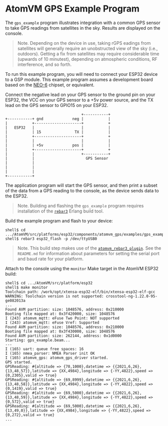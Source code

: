# AtomVM GPS Example Program

The `gps_example` program illustrates integration with a common GPS sensor to take GPS readings from satellites in the sky.  Results are displayed on the console.

> Note.  Depending on the device in use, taking rGPS eadings from satellites will generally require an unobstructed view of the sky (i.e., outdoors).  Getting a fix from satellites may require considerable time (upwards of 10 minutest), depending on atmospheric conditions, RF interference, and so forth.

To run this example program, you will need to connect your ESP32 device to a GSP module.  This example program assumes a development board based on the [NEO-6](https://datasheetspdf.com/pdf-file/866235/u-blox/NEO-6M/1) chipset, or equivalent.

Connect the negative lead on your GPS sensor to the ground pin on your ESP32, the VCC on your GPS sensor to a +5v power source, and the TX lead on the GPS sensor to GPIO15 on your ESP32.

                                      +-----------+
    +-----------+ gnd             neg |           |
    |           +---------------------+           +
    |   ESP32   |                     |           |
    |           | 15               TX |           |
    |           +---------------------+           +
    |           |                     |           |
    |           | +5v             pos |           |
    |           +---------------------+           +
    |           |                     +-----------+
    |           |                       GPS Sensor
    |           |
    |           |
    |           |
    +-----------+

The application program will start the GPS sensor, and then print a subset of the data from a GPS reading to the console, as the device sends data to the ESP32.

> Note.  Building and flashing the `gps_example` program requires installation of the [`rebar3`](https://www.rebar3.org) Erlang build tool.

Build the example program and flash to your device:

    shell$ cd .../AtomVM/src/platforms/esp32/components/atomvm_gps/examples/gps_example
    shell$ rebar3 esp32_flash -p /dev/ttyUSB0

> Note.  This build step makes use of the [`atomvm_rebar3_plugin`](https://github.com/atomvm/atomvm_rebar3_plugin).  See the `README.md` for information about parameters for setting the serial port and baud rate for your platform.

Attach to the console using the `monitor` Make target in the AtomVM ESP32 build:

    shell$ cd .../AtomVM/src/platform/esp32
    shell$ make monitor
    Toolchain path: /work/opt/xtensa-esp32-elf/bin/xtensa-esp32-elf-gcc
    WARNING: Toolchain version is not supported: crosstool-ng-1.22.0-95-ge082013a
    ...
    Found AVM partition: size: 1048576, address: 0x210000
    Booting file mapped at: 0x3f420000, size: 1048576
    I (243) atomvm_mqtt: eFuse Two Point: NOT supported
    I (243) atomvm_mqtt: eFuse Vref: Supported
    Found AVM partition: size: 1048576, address: 0x210000
    Booting file mapped at: 0x3f430000, size: 1048576
    Found AVM partition: size: 262144, address: 0x1d0000
    Starting: gps_example.beam...
    ---
    I (165) uart: queue free spaces: 16
    I (165) nmea_parser: NMEA Parser init OK
    I (165) atomvm_gps: atomvm_gps_driver started.
    GPS started.
    GPSReading: #{altitude => {70,1000},datetime => {{2021,6,26},{13,48,57}},latitude => {XX,4984},longitude => {-YY,4822},speed => {0,2305},valid => true}
    GPSReading: #{altitude => {69,8999},datetime => {{2021,6,26},{13,48,58}},latitude => {XX,4984},longitude => {-YY,4822},speed => {0,1419},valid => true}
    GPSReading: #{altitude => {69,5000},datetime => {{2021,6,26},{13,48,59}},latitude => {XX,4984},longitude => {-YY,4822},speed => {0,572},valid => true}
    GPSReading: #{altitude => {69,5000},datetime => {{2021,6,26},{13,49,0}},latitude => {XX,4984},longitude => {-YY,4822},speed => {0,272},valid => true}
    ...
